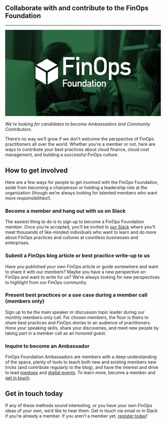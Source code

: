 ## Collaborate with and contribute to the FinOps Foundation
---

![Collaborate and contribute as an Ambassador or Community member to F2](/img/finops-foundation.png)

_We're looking for candidates to become Ambassadors and Community Contributors_.

There’s no way we’ll grow if we don’t welcome the perspective of FinOps practitioners all over the world. Whether you’re a member or not, here are ways to contribute your best practices about cloud finance, cloud cost management, and building a successful FinOps culture.

## How to get involved
Here are a few ways for people to get involved with the FinOps Foundation, aside from becoming a chairperson or holding a leadership role at the organization (though we’re always looking for talented members who want more responsibilities!).

### Become a member and hang out with us on Slack
The easiest thing to do is to sign up to become a FinOps Foundation member. Once you’re accepted, you’ll be invited to [our Slack](https://finopsfoundation.slack.com/) where you’ll meet thousands of like-minded individuals who want to learn and do more about FinOps practices and cultures at countless businesses and enterprises.

### Submit a FinOps blog article or best practice write-up to us
Have you published your own FinOps article or guide somewhere and want to share it with our members? Maybe you have a new perspective on FinOps and want to write for us? We’re always looking for new perspectives to highlight from our FinOps community.

### Present best practices or a use case during a member call (members only)
Sign up to be the main speaker or discussion topic leader during our monthly members-only call. For chosen members, the floor is theirs to share best practices and FinOps stories to an audience of practitioners. Hone your speaking skills, share your discoveries, and meet new people by taking part in a member call as an honored guest.

### Inquire to become an Ambassador
FinOps Foundation Ambassadors are members with a deep understanding of the space, plenty of tools to teach both new and existing members new tricks (and contribute regularly to the blog), and have the interest and drive to lead [meetups](https://www.finops.org/meetups) and [digital events](https://www.finops.org/events/). To learn more, become a member and [get in touch](https://www.finops.org/finops-ambassador).

## Get in touch today
If any of these methods sound interesting, or you have your own FinOps ideas of your own, we’d like to hear them. Get in touch via email or in Slack if you’re already a member. If you aren’t a member yet, [register today](https://www.finops.org/membership/)!
